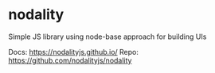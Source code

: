 # nodality
Simple JS library using node-base approach for building UIs

Docs: https://nodalityjs.github.io/
Repo: https://github.com/nodalityjs/nodality
